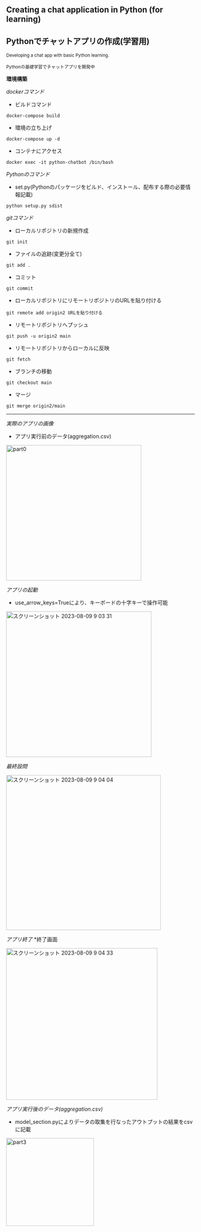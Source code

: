 ## Creating a chat application in Python (for learning)
## Pythonでチャットアプリの作成(学習用)

<sub> Developing a chat app with basic Python learning. </sub>

<sub> Pythonの基礎学習でチャットアプリを開発中 </sub>

**環境構築**

*dockerコマンド*

* ビルドコマンド
```
docker-compose build
```
* 環境の立ち上げ
```
docker-compose up -d
```
* コンテナにアクセス
```
docker exec -it python-chatbot /bin/bash
```

*Pythonのコマンド*

* set.py(Pythonのパッケージをビルド、インストール、配布する際の必要情報記載)
```
python setup.py sdist
```

*gitコマンド*

* ローカルリポジトリの新規作成
```
git init
```

* ファイルの追跡(変更分全て)
```
git add .
```

* コミット
```
git commit
```

* ローカルリポジトリにリモートリポジトリのURLを貼り付ける
```
git remote add origin2 URLを貼り付ける
```

* リモートリポジトリへプッシュ
```
git push -u origin2 main
```

* リモートリポジトリからローカルに反映
```
git fetch
```

* ブランチの移動
```
git checkout main
```

* マージ
```
git merge origin2/main
```
---
*実際のアプリの画像*
* アプリ実行前のデータ(aggregation.csv)

<img width="361" alt="part0" src="https://github.com/ryoohtani/simple-chatbot-python/assets/139527783/1ab55e10-074c-493f-9880-7be1a2e7e936">

*アプリの起動*
* use_arrow_keys=Trueにより、キーボードの十字キーで操作可能

<img width="388" alt="スクリーンショット 2023-08-09 9 03 31" src="https://github.com/ryoohtani/simple-chatbot-python/assets/139527783/f081d7f1-bf26-4909-bd05-7fac3393c67a">

*最終設問*

<img width="413" alt="スクリーンショット 2023-08-09 9 04 04" src="https://github.com/ryoohtani/simple-chatbot-python/assets/139527783/66c17167-233a-4da6-b55c-ac3e113797d4">

*アプリ終了*
*終了画面

<img width="404" alt="スクリーンショット 2023-08-09 9 04 33" src="https://github.com/ryoohtani/simple-chatbot-python/assets/139527783/29f7f42b-5c6f-4f83-ad45-610b127a95b2">

*アプリ実行後のデータ(aggregation.csv)*
* model_section.pyによりデータの取集を行なったアウトプットの結果をcsvに記載

<img width="234" alt="part3" src="https://github.com/ryoohtani/simple-chatbot-python/assets/139527783/528ffd45-aecc-4677-8338-a6feb205dcf4">

